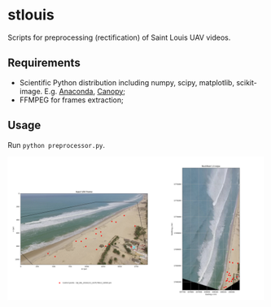 # stlouis
Scripts for preprocessing (rectification) of Saint Louis UAV videos.

## Requirements
- Scientific Python distribution including numpy, scipy, matplotlib, scikit-image. E.g. [Anaconda](https://www.continuum.io/downloads), [Canopy](https://www.enthought.com/products/canopy/);
- FFMPEG for frames extraction;

## Usage
Run `python preprocessor.py`.

![Saint Louis rectification](resources/StLouis_config_demo.png)
